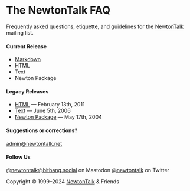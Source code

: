 # The NewtonTalk FAQ

Frequently asked questions, etiquette, and guidelines for the [NewtonTalk](http://newtontalk.net/) mailing list.

#### Current Release

* [Markdown](https://github.com/splorp/newtontalk-faq/blob/master/newtontalk-faq.md)
* HTML
* Text
* Newton Package

#### Legacy Releases

* [HTML](https://github.com/splorp/newtontalk-faq/blob/master/legacy/newtontalk-faq.html) — February 13th, 2011
* [Text](https://github.com/splorp/newtontalk-faq/blob/master/legacy/newtontalk-faq.txt) — June 5th, 2006
* [Newton Package](https://github.com/splorp/newtontalk-faq/blob/master/legacy/newtontalk-faq.pkg) — May 17th, 2004

#### Suggestions or corrections?

[admin@newtontalk.net](mailto:admin@newtontalk.net)

#### Follow Us

[@newtontalk@bitbang.social](https://bitbang.social/@newtontalk) on Mastodon
[@newtontalk](https://twitter.com/newtontalk) on Twitter

Copyright © 1999–2024 [NewtonTalk](http://newtontalk.net/) & Friends
